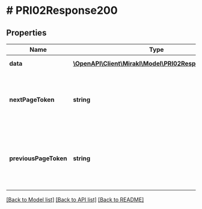 # # PRI02Response200

## Properties

Name | Type | Description | Notes
------------ | ------------- | ------------- | -------------
**data** | [**\OpenAPI\Client\Mirakl\Model\PRI02Response200Data[]**](PRI02Response200Data.md) | Page of data | [optional]
**nextPageToken** | **string** | Token to access the next page. Absent if the current page is the last one. | [optional]
**previousPageToken** | **string** | Token to access the previous page. Absent if the current page is the first one. | [optional]

[[Back to Model list]](../../README.md#models) [[Back to API list]](../../README.md#endpoints) [[Back to README]](../../README.md)
